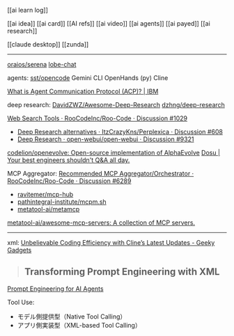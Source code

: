 
[[ai learn log]]

[[ai idea]]
[[ai card]]
[[AI refs]]
[[ai video]]
[[ai agents]]
[[ai payed]]
[[ai research]]


[[claude desktop]]
[[zunda]]


---

[oraios/serena](https://github.com/oraios/serena)
[lobe-chat](https://github.com/lobehub/lobe-chat)


agents:
[sst/opencode](https://github.com/sst/opencode)
Gemini CLI
OpenHands (py)
Cline


[What is Agent Communication Protocol (ACP)? | IBM](https://www.ibm.com/think/topics/agent-communication-protocol)


deep research:
[DavidZWZ/Awesome-Deep-Research](https://github.com/DavidZWZ/Awesome-Deep-Research)
[dzhng/deep-research](https://github.com/dzhng/deep-research)

[Web Search Tools · RooCodeInc/Roo-Code · Discussion #1029](https://github.com/RooCodeInc/Roo-Code/discussions/1029)
- [Deep Research alternatives · ItzCrazyKns/Perplexica · Discussion #608](https://github.com/ItzCrazyKns/Perplexica/discussions/608)
- [Deep Research · open-webui/open-webui · Discussion #9321](https://github.com/open-webui/open-webui/discussions/9321)


[codelion/openevolve: Open-source implementation of AlphaEvolve](https://github.com/codelion/openevolve)
[Dosu | Your best engineers shouldn't Q&A all day.](https://dosu.dev/)


MCP Aggregator:
[Recommended MCP Aggregator/Orchestrator · RooCodeInc/Roo-Code · Discussion #6289](https://github.com/RooCodeInc/Roo-Code/discussions/6289)
- [ravitemer/mcp-hub](https://github.com/ravitemer/mcp-hub)
- [pathintegral-institute/mcpm.sh](https://github.com/pathintegral-institute/mcpm.sh)
- [metatool-ai/metamcp](https://github.com/metatool-ai/metamcp)


[metatool-ai/awesome-mcp-servers: A collection of MCP servers.](https://github.com/metatool-ai/awesome-mcp-servers)


---

xml:
[Unbelievable Coding Efficiency with Cline’s Latest Updates - Geeky Gadgets](https://www.geeky-gadgets.com/cline-ai-coding-assistant/)
> ## Transforming Prompt Engineering with XML

[Prompt Engineering for AI Agents](https://www.prompthub.us/blog/prompt-engineering-for-ai-agents)


Tool Use:
- モデル側提供型（Native Tool Calling）
- アプリ側実装型（XML-based Tool Calling）